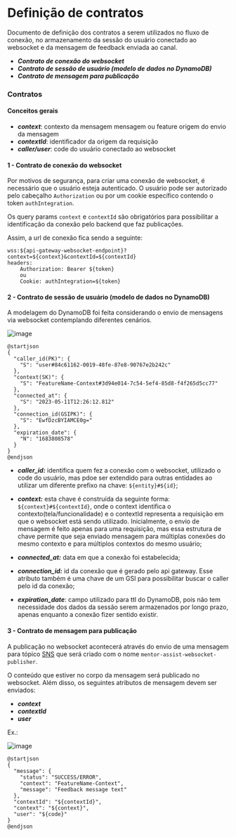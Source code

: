 # Definição de contratos

Documento de definição dos contratos a serem utilizados no fluxo de conexão, no armazenamento da sessão do usuário conectado ao websocket e da mensagem de feedback enviada 
ao canal.

  - _**Contrato de conexão do websocket**_
  - _**Contrato de sessão de usuário (modelo de dados no DynamoDB)**_
  - _**Contrato de mensagem para publicação**_


### Contratos

#### Conceitos gerais

  - _**context**_: contexto da mensagem mensagem ou feature origem do envio da mensagem
  - _**contextId**_: identificador da origem da requisição
  - _**caller/user**_: code do usuário conectado ao websocket


#### 1 - Contrato de conexão do websocket

Por motivos de segurança, para criar uma conexão de websocket, é necessário que o usuário esteja autenticado. O usuário pode ser autorizado pelo cabeçalho `Authorization` ou por um cookie específico contendo o token `authIntegration`.

Os query params `context` e `contextId` são obrigatórios para possibilitar a identificação da conexão pelo backend que faz publicações.

Assim, a url de conexão fica sendo a seguinte:

```
wss:${api-gateway-websocket-endpoint}?context=${context}&contextId=${contextId}
headers:
    Authorization: Bearer ${token}
    ou
    Cookie: authIntegration=${token}
```


#### 2 - Contrato de sessão de usuário (modelo de dados no DynamoDB)

A modelagem do DynamoDB foi feita considerando o envio de mensagens via websocket contemplando diferentes cenários.

![image](https://github.com/user-attachments/assets/0a0626e8-3eee-47d7-9e13-f36ac6fe779d)

```plantuml
@startjson
{
  "caller_id(PK)": {
    "S": "user#84c61162-0019-48fe-87e8-90767e2b242c"
  },
  "context(SK)": {
    "S": "FeatureName-Context#3d94e014-7c54-5ef4-85d8-f4f265d5cc77"
  },
  "connected_at": {
    "S": "2023-05-11T12:26:12.812"
  },
  "connection_id(GSIPK)": {
    "S": "EwfDzcBYIAMCE0g="
  },
  "expiration_date": {
    "N": "1683808578"
  }
}
@endjson
```
  - _**caller_id:**_ identifica quem fez a conexão com o websocket, utilizado o code do usuário, mas pdoe ser extendido para outras entidades ao utilizar um diferente prefixo na chave: `${entity}#${id}`;
 
  - _**context:**_ esta chave é construída da seguinte forma: `${context}#${contextId}`, onde o context identifica o contexto(tela/funcionalidade) e o contextId representa a requisição em que o websocket está sendo utilizado. Inicialmente, o envio de mensagem é feito apenas para uma requisição, mas essa estrutura de chave permite que seja enviado mensagem para múltiplas conexões do mesmo contexto e para múltiplos contextos do mesmo usuário;

  - _**connected_at:**_ data em que a conexão foi estabelecida;

  - _**connection_id:**_ id da conexão que é gerado pelo api gateway. Esse atributo também é uma chave de um GSI para possibilitar buscar o caller pelo id da conexão;

  - _**expiration_date**_: campo utilizado para ttl do DynamoDB, pois não tem necessidade dos dados da sessão serem armazenados por longo prazo, apenas enquanto a conexão fizer sentido existir.


#### 3 - Contrato de mensagem para publicação

A publicação no websocket acontecerá através do envio de uma mensagem para tópico [SNS](https://docs.aws.amazon.com/pt_br/sns/latest/dg/welcome.html) que será criado com o nome `mentor-assist-websocket-publisher`. 

O conteúdo que estiver no corpo da mensagem será publicado no websocket. Além disso, os seguintes atributos de mensagem devem ser enviados:

  - _**context**_
  - _**contextId**_
  - _**user**_

Ex.: 

![image](https://github.com/user-attachments/assets/e19d1aeb-56cd-49e3-87b5-e96b6475bd65)

```plantuml
@startjson
{
  "message": {
    "status": "SUCCESS/ERROR",
    "context": "FeatureName-Context",
    "message": "Feedback message text" 
  },
  "contextId": "${contextId}",
  "context": "${context}",
  "user": "${code}"
}
@endjson
```
